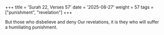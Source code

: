 +++
title = 'Surah 22, Verses 57'
date = '2025-08-27'
weight = 57
tags = ["punishment", "revelation"]
+++

But those who disbelieve and deny Our revelations, it is they who will suffer a humiliating punishment.